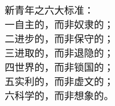<font size=6>

新青年之六大标准：  
一自主的，而非奴隶的；  
二进步的，而非保守的；  
三进取的，而非退隐的；  
四世界的，而非锁国的；  
五实利的，而非虚文的；  
六科学的，而非想象的。  
</font>